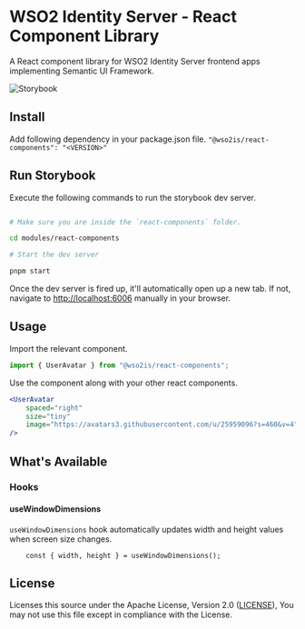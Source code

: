 # WSO2 Identity Server - React Component Library

A React component library for WSO2 Identity Server frontend apps implementing Semantic UI Framework.

![Storybook](https://cdn.jsdelivr.net/gh/storybookjs/brand@master/badge/badge-storybook.svg)

## Install

Add following dependency in your package.json file.
`"@wso2is/react-components": "<VERSION>"`

## Run Storybook

Execute the following commands to run the storybook dev server.

```bash

# Make sure you are inside the `react-components` folder.

cd modules/react-components

# Start the dev server

pnpm start

```

Once the dev server is fired up, it'll automatically open up a new tab. If not, navigate to [http://localhost:6006](http://localhost:6006) manually in your browser.

## Usage

Import the relevant component.

```jsx
import { UserAvatar } from "@wso2is/react-components";
```

Use the component along with your other react components.

```jsx
<UserAvatar
    spaced="right"
    size="tiny"
    image="https://avatars3.githubusercontent.com/u/25959096?s=460&v=4"
/>
```

## What's Available

### Hooks

#### useWindowDimensions

`useWindowDimensions` hook automatically updates width and height values when screen size changes.

```tsx
    const { width, height } = useWindowDimensions();
```

## License

Licenses this source under the Apache License, Version 2.0 ([LICENSE](../../LICENSE)), You may not use this file except in compliance with the License.
